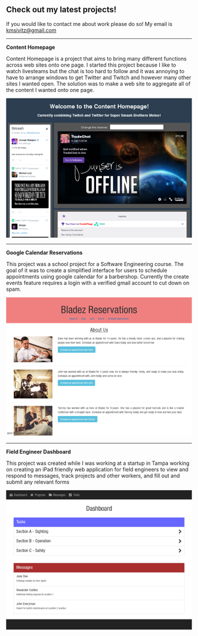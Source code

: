 ## Check out my latest projects!

If you would like to contact me about work please do so! 
My email is kmsivitz@gmail.com

***

**Content Homepage**

Content Homepage is a project that aims to bring many different functions across web sites onto one page.
I started this project because I like to watch livesteams but the chat is too hard to follow and it was annoying
to have to arrange windows to get Twitter and Twitch and however many other sites I wanted open. The solution was to make a web site to aggregate all of the content I wanted onto one page. 

![Content Homepage](img/portfolio/content-aggregator-twitter-twitch.png)


***

**Google Calendar Reservations**

This project was a school project for a Software Engineering course. The goal of it was to create a simplified interface for users to schedule appointments using google calendar for a barbershop. Currently the create events feature requires a login with a verified gmail account to cut down on spam.

![Google Calendar Reservations](img/portfolio/appointmentScheduler.png)

***

**Field Engineer Dashboard**

This project was created while I was working at a startup in Tampa working on creating an iPad friendly web application for field engineers to view and respond to messages, track projects and other workers, and fill out and submit any relevant forms

![Field Engineer Dashboard](img/portfolio/mobile-dashboard-ipad-field-engineer-form-messages.png)

